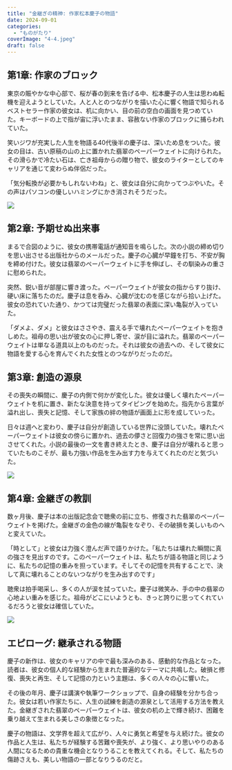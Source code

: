 ```yaml
---
title: "金継ぎの精神: 作家松本慶子の物語"
date: 2024-09-01
categories: 
  - "ものがたり"
coverImage: "4-4.jpeg"
draft: false
---
```


## 第1章: 作家のブロック

東京の賑やかな中心部で、桜が春の到来を告げる中、松本慶子の人生は思わぬ転機を迎えようとしていた。人と人とのつながりを描いた心に響く物語で知られるベストセラー作家の彼女は、机に向かい、目の前の空白の画面を見つめていた。キーボードの上で指が宙に浮いたまま、容赦ない作家のブロックに捕らわれていた。

笑いジワが充実した人生を物語る40代後半の慶子は、深いため息をついた。彼女の目は、古い原稿の山の上に置かれた翡翠のペーパーウェイトに向けられた。その滑らかで冷たい石は、亡き祖母からの贈り物で、彼女のライターとしてのキャリアを通じて変わらぬ伴侶だった。

「気分転換が必要かもしれないわね」と、彼女は自分に向かってつぶやいた。その声はパソコンの優しいハミングにかき消されそうだった。

![](images/1-4-1024x585.jpeg)

## 第2章: 予期せぬ出来事

まるで合図のように、彼女の携帯電話が通知音を鳴らした。次の小説の締め切りを思い出させる出版社からのメールだった。慶子の心臓が早鐘を打ち、不安が胸を締め付けた。彼女は翡翠のペーパーウェイトに手を伸ばし、その馴染みの重さに慰められた。

突然、鋭い音が部屋に響き渡った。ペーパーウェイトが彼女の指からすり抜け、硬い床に落ちたのだ。慶子は息を呑み、心臓が沈むのを感じながら拾い上げた。彼女の恐れていた通り、かつては完璧だった翡翠の表面に深い亀裂が入っていた。

「ダメよ、ダメ」と彼女はささやき、震える手で壊れたペーパーウェイトを抱きしめた。祖母の思い出が彼女の心に押し寄せ、涙が目に溢れた。翡翠のペーパーウェイトは単なる道具以上のものだった。それは彼女の過去への、そして彼女に物語を愛する心を育んでくれた女性とのつながりだったのだ。

## 第3章: 創造の源泉

その喪失の瞬間に、慶子の内側で何かが変化した。彼女は優しく壊れたペーパーウェイトを机に置き、新たな決意を持ってタイピングを始めた。指先から言葉が溢れ出し、喪失と記憶、そして家族の絆の物語が画面上に形を成していった。

日々は週へと変わり、慶子は自分が創造している世界に没頭していた。壊れたペーパーウェイトは彼女の傍らに置かれ、過去の儚さと回復力の強さを常に思い出させてくれた。小説の最後の一文を書き終えたとき、慶子は自分が壊れると思っていたものこそが、最も力強い作品を生み出す力を与えてくれたのだと気づいた。

![](images/3-4-1024x585.jpeg)

## 第4章: 金継ぎの教訓

数ヶ月後、慶子は本の出版記念会で聴衆の前に立ち、修復された翡翠のペーパーウェイトを掲げた。金継ぎの金色の線が亀裂をなぞり、その破損を美しいものへと変えていた。

「時として」と彼女は力強く澄んだ声で語りかけた。「私たちは壊れた瞬間に真の強さを見出すのです。このペーパーウェイトは、私たちが語る物語と同じように、私たちの記憶の重みを担っています。そしてその記憶を共有することで、決して真に壊れることのないつながりを生み出すのです」

聴衆は拍手喝采し、多くの人が涙を拭っていた。慶子は微笑み、手の中の翡翠の心地よい重みを感じた。祖母がどこにいようとも、きっと誇りに思ってくれているだろうと彼女は確信していた。

![](images/4-4-1024x585.jpeg)

## エピローグ: 継承される物語

慶子の新作は、彼女のキャリアの中で最も深みのある、感動的な作品となった。読者は、彼女の個人的な経験から生まれた普遍的なテーマに共鳴した。破損と修復、喪失と再生、そして記憶の力という主題は、多くの人々の心に響いた。

その後の年月、慶子は講演や執筆ワークショップで、自身の経験を分かち合った。彼女は若い作家たちに、人生の試練を創造の源泉として活用する方法を教えた。金継ぎされた翡翠のペーパーウェイトは、彼女の机の上で輝き続け、困難を乗り越えて生まれる美しさの象徴となった。

慶子の物語は、文学界を超えて広がり、人々に勇気と希望を与え続けた。彼女の作品と人生は、私たちが経験する苦難や喪失が、より強く、より思いやりのある人間になるための貴重な機会となりうることを教えてくれる。そして、私たちの傷跡さえも、美しい物語の一部となりうるのだと。
